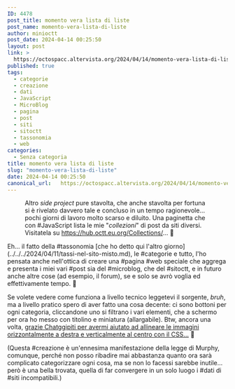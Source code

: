 ```yaml
---
ID: 4478
post_title: momento vera lista di liste
post_name: momento-vera-lista-di-liste
author: minioctt
post_date: 2024-04-14 00:25:50
layout: post
link: >
  https://octospacc.altervista.org/2024/04/14/momento-vera-lista-di-liste/
published: true
tags:
  - categorie
  - creazione
  - dati
  - JavaScript
  - MicroBlog
  - pagina
  - post
  - siti
  - sitoctt
  - tassonomia
  - web
categories:
  - Senza categoria
title: momento vera lista di liste
slug: "momento-vera-lista-di-liste"
date: 2024-04-14 00:25:50
canonical_url:   https://octospacc.altervista.org/2024/04/14/momento-vera-lista-di-liste/
---
```

<!-- wp:image {"align":"center","id":4479,"sizeSlug":"full","linkDestination":"none"} -->
<figure class="wp-block-image aligncenter size-full"><img src="https://octospacc.github.io/microblog-mirror/assets/uploads/2024/04/image-3.png" alt="" class="wp-image-4479"/><figcaption class="wp-element-caption">Altro <em>side project</em> pure stavolta, che anche stavolta per fortuna si è rivelato davvero tale e concluso in un tempo ragionevole... pochi giorni di lavoro molto scarso e diluito. Una paginetta che con #JavaScript lista le mie "<em>collezioni</em>" di post da siti diversi. Visitatela su <a href="https://hub.octt.eu.org/Collections/">https://hub.octt.eu.org/Collections/</a>... 🎀</figcaption></figure>
<!-- /wp:image -->

<!-- wp:paragraph -->
<p markdown="1"></p>
<!-- /wp:paragraph -->

<!-- wp:paragraph -->
<p markdown="1">Eh... il fatto della #tassonomia [che ho detto qui l'altro giorno](../../../2024/04/11/tassi-nel-sito-misto.md), le #categorie e tutto, l'ho pensata anche nell'ottica di creare una #pagina #web speciale che aggrega e presenta i miei vari #post sia del #microblog, che del #sitoctt, e in futuro anche altre cose (ad esempio, il forum), se e solo se avrò voglia ed effettivamente tempo. 🥱</p>
<!-- /wp:paragraph -->

<!-- wp:paragraph -->
<p markdown="1">Se volete vedere come funziona a livello tecnico leggetevi il sorgente, <em>bruh</em>, ma a livello pratico spero di aver fatto una cosa decente: ci sono bottoni per ogni categoria, cliccandone uno si filtrano i vari elementi, che a schermo per ora ho messo con titolino e miniatura (allargabile). Btw, ancora una volta, <a href="https://chat.openai.com/share/ba5cc836-2091-4c6c-8e11-169af504d935">grazie Chatggipiti per avermi aiutato ad allineare le immagini orizzontalmente a destra e verticalmente al centro con il CSS...</a> 🙏</p>
<!-- /wp:paragraph -->

<!-- wp:paragraph -->
<p markdown="1">(Questa #creazione è un'ennesima manifestazione della legge di Murphy, comunque, perché non posso ribadire mai abbastanza quanto ora sarà complicato categorizzare ogni cosa, ma se non lo facessi sarebbe inutile... però è una bella trovata, quella di far convergere in un solo luogo i #dati di #siti incompatibili.)</p>
<!-- /wp:paragraph -->